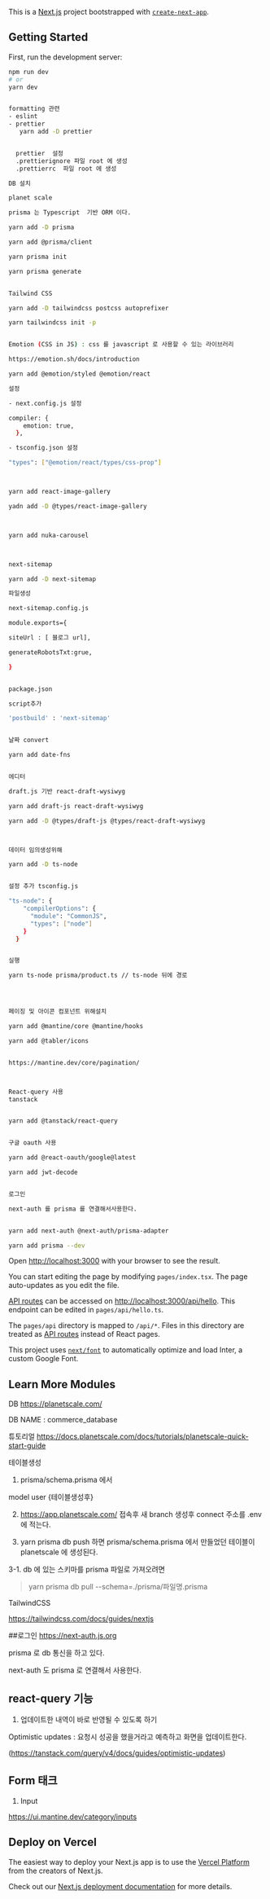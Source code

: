 This is a [Next.js](https://nextjs.org/) project bootstrapped with [`create-next-app`](https://github.com/vercel/next.js/tree/canary/packages/create-next-app).

## Getting Started

First, run the development server:

```bash
npm run dev
# or
yarn dev


formatting 관련
- eslint
- prettier 
   yarn add -D prettier


  prettier  설정
  .prettierignore 파일 root 에 생성
  .prettierrc  파일 root 에 생성

DB 설치

planet scale

prisma 는 Typescript  기반 ORM 이다.

yarn add -D prisma

yarn add @prisma/client

yarn prisma init

yarn prisma generate


Tailwind CSS

yarn add -D tailwindcss postcss autoprefixer

yarn tailwindcss init -p


Emotion (CSS in JS) : css 를 javascript 로 사용할 수 있는 라이브러리

https://emotion.sh/docs/introduction

yarn add @emotion/styled @emotion/react

설정

- next.config.js 설정

compiler: {
    emotion: true,
  },

- tsconfig.json 설정

"types": ["@emotion/react/types/css-prop"]



yarn add react-image-gallery

yadn add -D @types/react-image-gallery



yarn add nuka-carousel



next-sitemap

yarn add -D next-sitemap

파일생성

next-sitemap.config.js

module.exports={

siteUrl : [ 블로그 url],

generateRobotsTxt:grue,

}


package.json

script추가

'postbuild' : 'next-sitemap'


날짜 convert

yarn add date-fns


에디터

draft.js 기반 react-draft-wysiwyg 

yarn add draft-js react-draft-wysiwyg

yarn add -D @types/draft-js @types/react-draft-wysiwyg



데이터 임의생성위해

yarn add -D ts-node


설정 추가 tsconfig.js

"ts-node": {
    "compilerOptions": {
      "module": "CommonJS",
      "types": ["node"]
    }
  }


실행

yarn ts-node prisma/product.ts // ts-node 뒤에 경로




페이징 및 아이콘 컴포넌트 위해설치

yarn add @mantine/core @mantine/hooks

yarn add @tabler/icons


https://mantine.dev/core/pagination/



React-query 사용
tanstack


yarn add @tanstack/react-query


구글 oauth 사용

yarn add @react-oauth/google@latest

yarn add jwt-decode


로그인 

next-auth 를 prisma 를 연결해서사용한다.


yarn add next-auth @next-auth/prisma-adapter

yarn add prisma --dev

```

Open [http://localhost:3000](http://localhost:3000) with your browser to see the result.

You can start editing the page by modifying `pages/index.tsx`. The page auto-updates as you edit the file.

[API routes](https://nextjs.org/docs/api-routes/introduction) can be accessed on [http://localhost:3000/api/hello](http://localhost:3000/api/hello). This endpoint can be edited in `pages/api/hello.ts`.

The `pages/api` directory is mapped to `/api/*`. Files in this directory are treated as [API routes](https://nextjs.org/docs/api-routes/introduction) instead of React pages.

This project uses [`next/font`](https://nextjs.org/docs/basic-features/font-optimization) to automatically optimize and load Inter, a custom Google Font.

## Learn More Modules
DB
https://planetscale.com/

DB NAME : commerce_database

튜토리얼
https://docs.planetscale.com/docs/tutorials/planetscale-quick-start-guide


테이블생성

1. prisma/schema.prisma 에서  

model user {테이블생성후}

2. https://app.planetscale.com/  접속후 새 branch 생성후 connect 주소를 .env 에 적는다. 

3. yarn prisma db push 하면 
prisma/schema.prisma 에서 만들었던 테이블이 planetscale 에 생성된다.

3-1. db 에 있는 스키마를 prisma 파일로 가져오려면

> yarn prisma db pull --schema=./prisma/파일명.prisma


TailwindCSS

https://tailwindcss.com/docs/guides/nextjs



##로그인
https://next-auth.js.org


prisma 로 db 통신을 하고 있다.

next-auth 도 prisma 로 연결해서 사용한다.



## react-query 기능
1. 업데이트한 내역이 바로 반영될 수 있도록 하기 

Optimistic updates : 요청시 성공을 했을거라고 예측하고 화면을 업데이트한다.

(https://tanstack.com/query/v4/docs/guides/optimistic-updates)


## Form 태크
1. Input

https://ui.mantine.dev/category/inputs




## Deploy on Vercel

The easiest way to deploy your Next.js app is to use the [Vercel Platform](https://vercel.com/new?utm_medium=default-template&filter=next.js&utm_source=create-next-app&utm_campaign=create-next-app-readme) from the creators of Next.js.

Check out our [Next.js deployment documentation](https://nextjs.org/docs/deployment) for more details.
